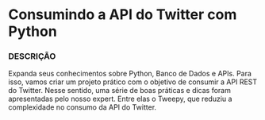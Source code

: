 # Consumindo a API do Twitter com Python

### DESCRIÇÃO

Expanda seus conhecimentos sobre Python, Banco de Dados e APIs. Para isso, vamos criar um projeto prático com o objetivo de consumir a API REST do Twitter. Nesse sentido, uma série de boas práticas e dicas foram apresentadas pelo nosso expert. Entre elas o Tweepy, que reduziu a complexidade no consumo da API do Twitter.
